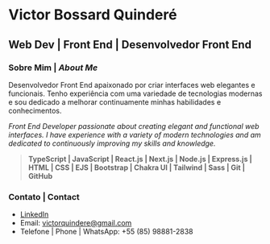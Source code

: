 # Victor Bossard Quinderé

## Web Dev | Front End | Desenvolvedor Front End

### Sobre Mim | *About Me*
Desenvolvedor Front End apaixonado por criar interfaces web elegantes e funcionais. Tenho experiência com uma variedade de tecnologias modernas e sou dedicado a melhorar continuamente minhas habilidades e conhecimentos.

*Front End Developer passionate about creating elegant and functional web interfaces. I have experience with a variety of modern technologies and am dedicated to continuously improving my skills and knowledge.*


> **TypeScript | JavaScript | React.js | Next.js | Node.js | Express.js | HTML | CSS | EJS | Bootstrap | Chakra UI | Tailwind | Sass | Git | GitHub**


### Contato | Contact
- [LinkedIn](https://www.linkedin.com/in/victorbossard/)
- Email: [victorquindere@gmail.com](mailto:victorquindere@gmail.com)
- Telefone | Phone | WhatsApp: +55 (85) 98881-2838
